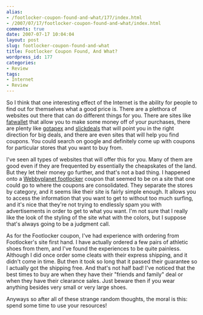 ```yaml
---
alias:
- /footlocker-coupon-found-and-what/177/index.html
- /2007/07/17/footlocker-coupon-found-and-what/index.html
comments: true
date: 2007-07-17 10:04:04
layout: post
slug: footlocker-coupon-found-and-what
title: Footlocker Coupon Found, And What?
wordpress_id: 177
categories:
- Review
tags:
- Internet
- Review
---
```


So I think that one interesting effect of the Internet is the ability for people to find out for themselves what a good price is.  There are a plethora of websites out there that can do different things for you.  There are sites like [fatwallet](http://www.fatwallet.com) that allow you to make some money off of your purchases, there are plenty like [gotapex](http://www.gotapex.com) and [slickdeals](http://www.slickdeals.net) that will point you in the right direction for big deals, and there are even sites that will help you find coupons.  You could search on google and definitely come up with coupons for particular stores that you want to buy from.  

I've seen all types of websites that will offer this for you.  Many of them are good even if they are frequented by essentially the cheapskates of the land.  But they let their money go further, and that's not a bad thing.  I happened onto a [Webbyplanet footlocker](http://www.webbyplanet.com/deals/coupon-footlocker/) coupon that seemed to be on a site that one could go to where the coupons are consolidated.  They separate the stores by category, and it seems like their site is fairly simple enough.  It allows you to access the information that you want to get to without too much surfing, and it's nice that they're not trying to endlessly spam you with advertisements in order to get to what you want.  I'm not sure that I really like the look of the styling of the site what with the colors, but I suppose that's always going to be a judgment call.

As for the Footlocker coupon, I've had experience with ordering from Footlocker's site first hand.  I have actually ordered a few pairs of athletic shoes from them, and I've found the experiences to be quite painless.  Although I did once order some cleats with their express shipping, and it didn't come in time.  But then it took so long that it passed their guarantee so I actually got the shipping free.  And that's not half bad!  I've noticed that the best times to buy are when they have their "friends and family" deal or when they have their clearance sales.  Just beware then if you wear anything besides very small or very large shoes.

Anyways so after all of these strange random thoughts, the moral is this: spend some time to use your resources!
